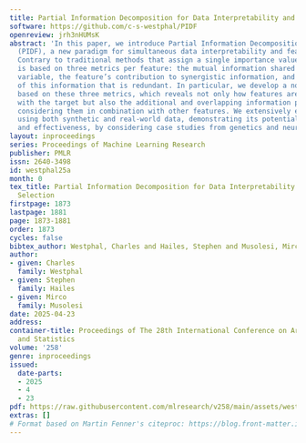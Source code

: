 ```yaml
---
title: Partial Information Decomposition for Data Interpretability and Feature Selection
software: https://github.com/c-s-westphal/PIDF
openreview: jrh3nHUMsK
abstract: 'In this paper, we introduce Partial Information Decomposition of Features
  (PIDF), a new paradigm for simultaneous data interpretability and feature selection.
  Contrary to traditional methods that assign a single importance value, our approach
  is based on three metrics per feature: the mutual information shared with the target
  variable, the feature’s contribution to synergistic information, and the amount
  of this information that is redundant. In particular, we develop a novel procedure
  based on these three metrics, which reveals not only how features are correlated
  with the target but also the additional and overlapping information provided by
  considering them in combination with other features. We extensively evaluate PIDF
  using both synthetic and real-world data, demonstrating its potential applications
  and effectiveness, by considering case studies from genetics and neuroscience.'
layout: inproceedings
series: Proceedings of Machine Learning Research
publisher: PMLR
issn: 2640-3498
id: westphal25a
month: 0
tex_title: Partial Information Decomposition for Data Interpretability and Feature
  Selection
firstpage: 1873
lastpage: 1881
page: 1873-1881
order: 1873
cycles: false
bibtex_author: Westphal, Charles and Hailes, Stephen and Musolesi, Mirco
author:
- given: Charles
  family: Westphal
- given: Stephen
  family: Hailes
- given: Mirco
  family: Musolesi
date: 2025-04-23
address:
container-title: Proceedings of The 28th International Conference on Artificial Intelligence
  and Statistics
volume: '258'
genre: inproceedings
issued:
  date-parts:
  - 2025
  - 4
  - 23
pdf: https://raw.githubusercontent.com/mlresearch/v258/main/assets/westphal25a/westphal25a.pdf
extras: []
# Format based on Martin Fenner's citeproc: https://blog.front-matter.io/posts/citeproc-yaml-for-bibliographies/
---
```

